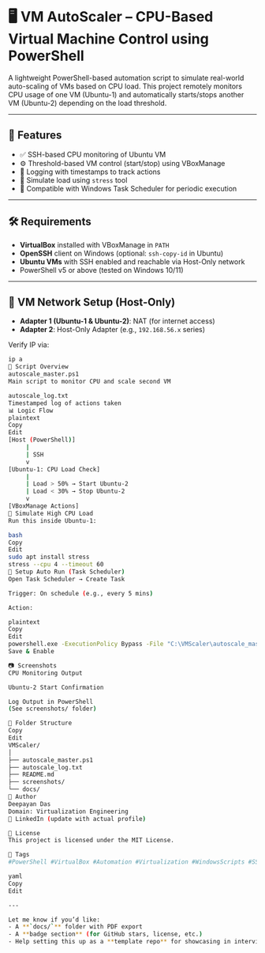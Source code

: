 # 🖥️ VM AutoScaler – CPU-Based Virtual Machine Control using PowerShell

A lightweight PowerShell-based automation script to simulate real-world auto-scaling of VMs based on CPU load. This project remotely monitors CPU usage of one VM (Ubuntu-1) and automatically starts/stops another VM (Ubuntu-2) depending on the load threshold.

---

## 📌 Features

- ✅ SSH-based CPU monitoring of Ubuntu VM
- ⚙️ Threshold-based VM control (start/stop) using VBoxManage
- 🧾 Logging with timestamps to track actions
- 🧪 Simulate load using `stress` tool
- 🔁 Compatible with Windows Task Scheduler for periodic execution

---

## 🛠️ Requirements

- **VirtualBox** installed with VBoxManage in `PATH`  
- **OpenSSH** client on Windows (optional: `ssh-copy-id` in Ubuntu)
- **Ubuntu VMs** with SSH enabled and reachable via Host-Only network
- PowerShell v5 or above (tested on Windows 10/11)

---

## 🚦 VM Network Setup (Host-Only)

- **Adapter 1 (Ubuntu-1 & Ubuntu-2)**: NAT (for internet access)
- **Adapter 2**: Host-Only Adapter (e.g., `192.168.56.x` series)

Verify IP via:
```bash
ip a
📜 Script Overview
autoscale_master.ps1
Main script to monitor CPU and scale second VM

autoscale_log.txt
Timestamped log of actions taken
📊 Logic Flow
plaintext
Copy
Edit
[Host (PowerShell)] 
     |
     | SSH
     v
[Ubuntu-1: CPU Load Check]
     |
     | Load > 50% → Start Ubuntu-2
     | Load < 30% → Stop Ubuntu-2
     v
[VBoxManage Actions]
🧪 Simulate High CPU Load
Run this inside Ubuntu-1:

bash
Copy
Edit
sudo apt install stress
stress --cpu 4 --timeout 60
🔁 Setup Auto Run (Task Scheduler)
Open Task Scheduler → Create Task

Trigger: On schedule (e.g., every 5 mins)

Action:

plaintext
Copy
Edit
powershell.exe -ExecutionPolicy Bypass -File "C:\VMScaler\autoscale_master.ps1"
Save & Enable

📷 Screenshots
CPU Monitoring Output

Ubuntu-2 Start Confirmation

Log Output in PowerShell
(See screenshots/ folder)

📁 Folder Structure
Copy
Edit
VMScaler/
│
├── autoscale_master.ps1
├── autoscale_log.txt
├── README.md
├── screenshots/
└── docs/
📢 Author
Deepayan Das
Domain: Virtualization Engineering
🔗 LinkedIn (update with actual profile)

📄 License
This project is licensed under the MIT License.

🔖 Tags
#PowerShell #VirtualBox #Automation #Virtualization #WindowsScripts #SSH #DevOps #ProjectShowcase

yaml
Copy
Edit

---

Let me know if you’d like:
- A **`docs/`** folder with PDF export
- A **badge section** (for GitHub stars, license, etc.)
- Help setting this up as a **template repo** for showcasing in interviews or posts
